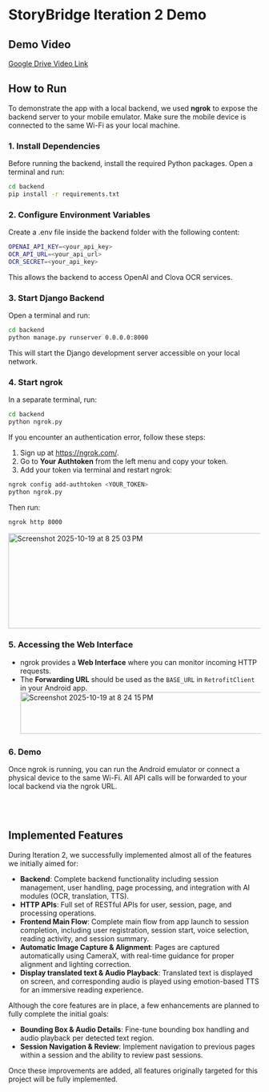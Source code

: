 # StoryBridge Iteration 2 Demo

## Demo Video
[Google Drive Video Link](https://drive.google.com/file/d/1--f2O0EBmdfJ4LIOAiRf4Nkua0eDT1nl/view?usp=sharing)

## How to Run

To demonstrate the app with a local backend, we used **ngrok** to expose the backend server to your mobile emulator. Make sure the mobile device is connected to the same Wi-Fi as your local machine.

### 1. Install Dependencies
Before running the backend, install the required Python packages. Open a terminal and run:

```bash
cd backend
pip install -r requirements.txt
```
### 2. Configure Environment Variables

Create a .env file inside the backend folder with the following content:

```bash
OPENAI_API_KEY=<your_api_key>
OCR_API_URL=<your_api_url>
OCR_SECRET=<your_api_key>
```

This allows the backend to access OpenAI and Clova OCR services.

### 3. Start Django Backend
Open a terminal and run:

```bash
cd backend
python manage.py runserver 0.0.0.0:8000
```
This will start the Django development server accessible on your local network.

### 4. Start ngrok
In a separate terminal, run:
```bash
cd backend
python ngrok.py
```
If you encounter an authentication error, follow these steps:

1. Sign up at https://ngrok.com/.  
2. Go to **Your Authtoken** from the left menu and copy your token.  
3. Add your token via terminal and restart ngrok:
```bash
ngrok config add-authtoken <YOUR_TOKEN>
python ngrok.py
```

Then run:
```bash
ngrok http 8000
```
<img width="792" height="190" alt="Screenshot 2025-10-19 at 8 25 03 PM" src="https://github.com/user-attachments/assets/ca11b776-0a4a-44cd-a73a-67f7b4d8dc4f" />

### 5. Accessing the Web Interface
- ngrok provides a **Web Interface** where you can monitor incoming HTTP requests.
- The **Forwarding URL** should be used as the `BASE_URL` in `RetrofitClient` in your Android app.
  <img width="679" height="83" alt="Screenshot 2025-10-19 at 8 24 15 PM" src="https://github.com/user-attachments/assets/6ee35e3c-b1d7-4623-8c6d-6b524cb76d1d" />

### 6. Demo
Once ngrok is running, you can run the Android emulator or connect a physical device to the same Wi-Fi. All API calls will be forwarded to your local backend via the ngrok URL.

<br><br>
## Implemented Features

During Iteration 2, we successfully implemented almost all of the features we initially aimed for:

- **Backend**: Complete backend functionality including session management, user handling, page processing, and integration with AI modules (OCR, translation, TTS).  
- **HTTP APIs**: Full set of RESTful APIs for user, session, page, and processing operations.  
- **Frontend Main Flow**: Complete main flow from app launch to session completion, including user registration, session start, voice selection, reading activity, and session summary.  
- **Automatic Image Capture & Alignment**: Pages are captured automatically using CameraX, with real-time guidance for proper alignment and lighting correction.  
- **Display translated text & Audio Playback**: Translated text is displayed on screen, and corresponding audio is played using emotion-based TTS for an immersive reading experience.

Although the core features are in place, a few enhancements are planned to fully complete the initial goals:

- **Bounding Box & Audio Details**: Fine-tune bounding box handling and audio playback per detected text region.
- **Session Navigation & Review**: Implement navigation to previous pages within a session and the ability to review past sessions.

Once these improvements are added, all features originally targeted for this project will be fully implemented.

